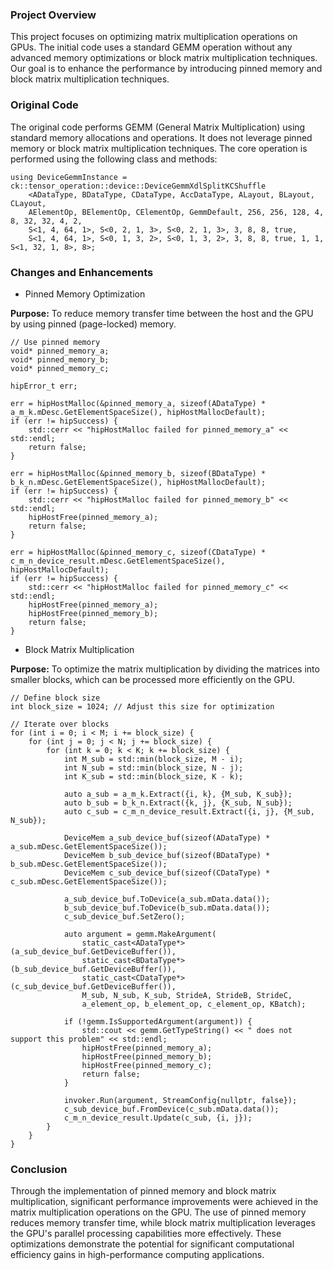 ### Project Overview

This project focuses on optimizing matrix multiplication operations on GPUs. The initial code uses a standard GEMM operation without any advanced memory optimizations or block matrix multiplication techniques. Our goal is to enhance the performance by introducing pinned memory and block matrix multiplication techniques.

### Original Code

The original code performs GEMM (General Matrix Multiplication) using standard memory allocations and operations. It does not leverage pinned memory or block matrix multiplication techniques. The core operation is performed using the following class and methods:

```
using DeviceGemmInstance = ck::tensor_operation::device::DeviceGemmXdlSplitKCShuffle
    <ADataType, BDataType, CDataType, AccDataType, ALayout, BLayout, CLayout, 
    AElementOp, BElementOp, CElementOp, GemmDefault, 256, 256, 128, 4, 8, 32, 32, 4, 2, 
    S<1, 4, 64, 1>, S<0, 2, 1, 3>, S<0, 2, 1, 3>, 3, 8, 8, true, 
    S<1, 4, 64, 1>, S<0, 1, 3, 2>, S<0, 1, 3, 2>, 3, 8, 8, true, 1, 1, S<1, 32, 1, 8>, 8>;

```

### Changes and Enhancements

* Pinned Memory Optimization

**Purpose:** To reduce memory transfer time between the host and the GPU by using pinned (page-locked) memory.

```
// Use pinned memory
void* pinned_memory_a;
void* pinned_memory_b;
void* pinned_memory_c;

hipError_t err;

err = hipHostMalloc(&pinned_memory_a, sizeof(ADataType) * a_m_k.mDesc.GetElementSpaceSize(), hipHostMallocDefault);
if (err != hipSuccess) {
    std::cerr << "hipHostMalloc failed for pinned_memory_a" << std::endl;
    return false;
}

err = hipHostMalloc(&pinned_memory_b, sizeof(BDataType) * b_k_n.mDesc.GetElementSpaceSize(), hipHostMallocDefault);
if (err != hipSuccess) {
    std::cerr << "hipHostMalloc failed for pinned_memory_b" << std::endl;
    hipHostFree(pinned_memory_a);
    return false;
}

err = hipHostMalloc(&pinned_memory_c, sizeof(CDataType) * c_m_n_device_result.mDesc.GetElementSpaceSize(), hipHostMallocDefault);
if (err != hipSuccess) {
    std::cerr << "hipHostMalloc failed for pinned_memory_c" << std::endl;
    hipHostFree(pinned_memory_a);
    hipHostFree(pinned_memory_b);
    return false;
}

```

* Block Matrix Multiplication

**Purpose:** To optimize the matrix multiplication by dividing the matrices into smaller blocks, which can be processed more efficiently on the GPU.

```
// Define block size
int block_size = 1024; // Adjust this size for optimization

// Iterate over blocks
for (int i = 0; i < M; i += block_size) {
    for (int j = 0; j < N; j += block_size) {
        for (int k = 0; k < K; k += block_size) {
            int M_sub = std::min(block_size, M - i);
            int N_sub = std::min(block_size, N - j);
            int K_sub = std::min(block_size, K - k);

            auto a_sub = a_m_k.Extract({i, k}, {M_sub, K_sub});
            auto b_sub = b_k_n.Extract({k, j}, {K_sub, N_sub});
            auto c_sub = c_m_n_device_result.Extract({i, j}, {M_sub, N_sub});

            DeviceMem a_sub_device_buf(sizeof(ADataType) * a_sub.mDesc.GetElementSpaceSize());
            DeviceMem b_sub_device_buf(sizeof(BDataType) * b_sub.mDesc.GetElementSpaceSize());
            DeviceMem c_sub_device_buf(sizeof(CDataType) * c_sub.mDesc.GetElementSpaceSize());

            a_sub_device_buf.ToDevice(a_sub.mData.data());
            b_sub_device_buf.ToDevice(b_sub.mData.data());
            c_sub_device_buf.SetZero();

            auto argument = gemm.MakeArgument(
                static_cast<ADataType*>(a_sub_device_buf.GetDeviceBuffer()),
                static_cast<BDataType*>(b_sub_device_buf.GetDeviceBuffer()),
                static_cast<CDataType*>(c_sub_device_buf.GetDeviceBuffer()),
                M_sub, N_sub, K_sub, StrideA, StrideB, StrideC,
                a_element_op, b_element_op, c_element_op, KBatch);

            if (!gemm.IsSupportedArgument(argument)) {
                std::cout << gemm.GetTypeString() << " does not support this problem" << std::endl;
                hipHostFree(pinned_memory_a);
                hipHostFree(pinned_memory_b);
                hipHostFree(pinned_memory_c);
                return false;
            }

            invoker.Run(argument, StreamConfig{nullptr, false});
            c_sub_device_buf.FromDevice(c_sub.mData.data());
            c_m_n_device_result.Update(c_sub, {i, j});
        }
    }
}

```

### Conclusion

Through the implementation of pinned memory and block matrix multiplication, significant performance improvements were achieved in the matrix multiplication operations on the GPU. The use of pinned memory reduces memory transfer time, while block matrix multiplication leverages the GPU's parallel processing capabilities more effectively. These optimizations demonstrate the potential for significant computational efficiency gains in high-performance computing applications.
